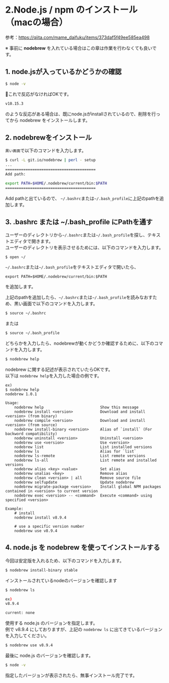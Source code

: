 # 2.Node.js / npm のインストール（macの場合）

参考：https://qiita.com/mame_daifuku/items/373daf5f49ee585ea498

※ 事前に **nodebrew** を入れている場合はこの章は作業を行わなくても良いです。


## 1. node.jsが入っているかどうかの確認
```bash
$ node -v
```

これで反応がなければOKです。

```bash
v10.15.3
```
のような反応がある場合は、既にnode.jsがinstallされているので、削除を行ってから nodebrew をインストールします。


## 2. nodebrewをインストール

`黒い画面`で以下のコマンドを入力します。

```bash
$ curl -L git.io/nodebrew | perl - setup
...
========================================
Add path:

export PATH=$HOME/.nodebrew/current/bin:$PATH
========================================
```

Add pathと出ているので、 `~/.bashrc`または`~/.bash_profile`に上記のpathを追加します。


## 3. .bashrc または ~/.bash_profile にPathを通す

ユーザーのディレクトリから`~/.bashrc`または`~/.bash_profile`を探し、テキストエディタで開きます。  
ユーザーのディレクトリを表示させるためには、以下のコマンドを入力します。

```
$ open ~/
```

`~/.bashrc`または`~/.bash_profile`をテキストエディタで開いたら、

```
export PATH=$HOME/.nodebrew/current/bin:$PATH
```
を追加します。

上記のpathを追加したら、`~/.bashrc`または`~/.bash_profile`を読みなおすため、黒い画面で以下のコマンドを入力します。

```bash
$ source ~/.bashrc
```
または
```bash
$ source ~/.bash_profile
```

どちらかを入力したら、nodebrewが動くかどうか確認するために、以下のコマンドを入力します。

```bash
$ nodebrew help
```

nodebrew に関する記述が表示されていたらOKです。  
以下は `nodebrew help`を入力した場合の例です。
```
ex)
$ nodebrew help
nodebrew 1.0.1

Usage:
    nodebrew help                         Show this message
    nodebrew install <version>            Download and install <version> (from binary)
    nodebrew compile <version>            Download and install <version> (from source)
    nodebrew install-binary <version>     Alias of `install` (For backword compatibility)
    nodebrew uninstall <version>          Uninstall <version>
    nodebrew use <version>                Use <version>
    nodebrew list                         List installed versions
    nodebrew ls                           Alias for `list`
    nodebrew ls-remote                    List remote versions
    nodebrew ls-all                       List remote and installed versions
    nodebrew alias <key> <value>          Set alias
    nodebrew unalias <key>                Remove alias
    nodebrew clean <version> | all        Remove source file
    nodebrew selfupdate                   Update nodebrew
    nodebrew migrate-package <version>    Install global NPM packages contained in <version> to current version
    nodebrew exec <version> -- <command>  Execute <command> using specified <version>

Example:
    # install
    nodebrew install v8.9.4

    # use a specific version number
    nodebrew use v8.9.4
```

## 4. node.js を nodebrew を使ってインストールする

今回は安定版を入れるため、以下のコマンドを入力します。

```bash
$ nodebrew install-binary stable
```

インストールされているnodeのバージョンを確認します

```bash
$ nodebrew ls

ex)
v8.9.4

current: none
```

使用する node.js のバージョンを指定します。  
例で v8.9.4 にしておりますが、上記の `nodebrew ls` に出てきているバージョンを入力してください。

```bash
$ nodebrew use v8.9.4
```

最後に node.js のバージョンを確認します。

```bash
$ node -v
```

指定したバージョンが表示されたら、無事インストール完了です。